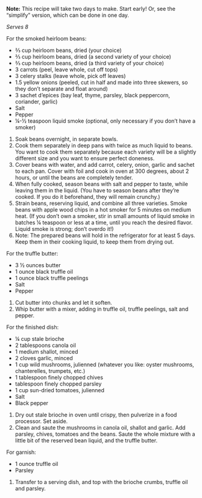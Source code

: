 <strong>Note:</strong> This recipe will take two days to make. Start early! Or, see the “simplify” version, which can be done in one day.

<em>Serves 8</em>

<div class="strong">For the smoked heirloom beans:</div>
<ul>
  <li>⅔ cup heirloom beans, dried (your choice)
  <li>⅔ cup heirloom beans, dried (a second variety of your choice)
  <li>⅔ cup heirloom beans, dried (a third variety of your choice)
  <li>3 carrots (peel, leave whole, cut off tops)
  <li>3 celery stalks (leave whole, pick off leaves)
  <li>1.5 yellow onions (peeled, cut in half and made into three skewers, so they don’t separate and float around)
  <li>3 sachet d’epices (bay leaf, thyme, parsley, black peppercorn, coriander, garlic)
  <li>Salt
  <li>Pepper
  <li>¼-½ teaspoon liquid smoke (optional, only necessary if you don’t have a smoker)
</ul>
 
<ol>
  <li>Soak beans overnight, in separate bowls.
  <li>Cook them separately in deep pans with twice as much liquid to beans. You want to cook them separately because each variety will be a slightly different size and you want to ensure perfect doneness.
  <li>Cover beans with water, and add carrot, celery, onion, garlic and sachet to each pan. Cover with foil and cook in oven at 300 degrees, about 2 hours, or until the beans are completely tender. 
  <li>When fully cooked, season beans with salt and pepper to taste, while leaving them in the liquid. (You have to season beans after they’re cooked. If you do it beforehand, they will remain crunchy.)
  <li>Strain beans, reserving liquid, and combine all three varieties. Smoke beans with apple wood chips in a hot smoker for 5 minutes on medium heat. (If you don’t own a smoker, stir in small amounts of liquid smoke in batches ¼ teaspoon or less at a time, until you reach the desired flavor. Liquid smoke is strong; don’t overdo it!)
  <li>Note: The prepared beans will hold in the refrigerator for at least 5 days. Keep them in their cooking liquid, to keep them from drying out.
</ol>

<div class="strong">For the truffle butter:</div>
<ul>
  <li>3 ½ ounces butter
  <li>1 ounce black truffle oil
  <li>1 ounce black truffle peelings
  <li>Salt
  <li>Pepper
</ul>

<ol>
  <li>Cut butter into chunks and let it soften.
  <li>Whip butter with a mixer, adding in truffle oil, truffle peelings, salt and pepper. 
</ol>

<div class="strong">For the finished dish:</div>
<ul>
  <li>¼ cup stale brioche
  <li>2 tablespoons canola oil
  <li>1 medium shallot, minced
  <li>2 cloves garlic, minced
  <li>1 cup wild mushrooms, julienned (whatever you like: oyster mushrooms, chanterelles, trumpets, etc.) 
  <li>1 tablespoon finely chopped chives
  <li> tablespoon finely chopped parsley
  <li>1 cup sun-dried tomatoes, julienned
  <li>Salt
  <li>Black pepper
</ul>

<ol>
  <li>Dry out stale brioche in oven until crispy, then pulverize in a food processor. Set aside. 
  <li>Clean and saute the mushrooms in canola oil, shallot and garlic. Add parsley, chives, tomatoes and the beans. Saute the whole mixture with a little bit of the reserved bean liquid, and the truffle butter. 
</ol>

<div class="strong">For garnish:</div>
<ul>
  <li>1 ounce truffle oil
  <li>Parsley
</ul>

<ol>
  <li>Transfer to a serving dish, and top with the brioche crumbs, truffle oil and parsley. 
</ol>
